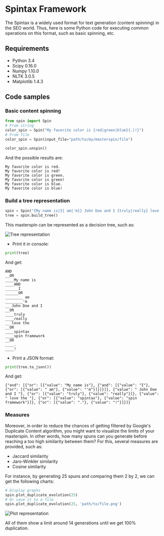 # Spintax Framework
The Spintax is a widely used format for text generation (content spinning) in the SEO world. Thus, here is some Python code for executing common operations on this format, such as basic spinning, etc.

## Requirements
- Python 3.4
- Scipy 0.16.0
- Numpy 1.10.0
- NLTK 3.0.5
- Matplotlib 1.4.3

## Code samples

### Basic content spinning
```python
from spin import Spin
# From string
color_spin = Spin("My favorite color is {red|green|blue}{.|!}")
# From file
color_spin = Spin(input_file="path/to/my/masterspin/file")

color_spin.unspin()
```
And the possible results are:
```
My favorite color is red.
My favorite color is red!
My favorite color is green.
My favorite color is green!
My favorite color is blue.
My favorite color is blue!
```
### Build a tree representation
```python
spin = Spin("{My name is|I{ am|'m}} John Doe and I {truly|really} love the {spintax|spin framework}{.|!}")
tree = spin.build_tree()
```
This masterspin can be represented as a decision tree, such as:

![Tree representation](https://github.com/aduroy/SpinFramework/blob/master/data/examples/tree.png)

- Print it in console:
```python
print(tree)
```
And get:
```
AND
__OR
____My name is
____AND
______I
______OR
________ am
________'m
__ John Doe and I 
__OR
____truly
____really
__ love the 
__OR
____spintax
____spin framework
__OR
____.
____!
```
- Print a JSON format:
```python
print(tree.to_json())
```
And get:
```
{"and": [{"or": [{"value": "My name is"}, {"and": [{"value": "I"}, {"or": [{"value": " am"}, {"value": "'m"}]}]}]}, {"value": " John Doe and I "}, {"or": [{"value": "truly"}, {"value": "really"}]}, {"value": " love the "}, {"or": [{"value": "spintax"}, {"value": "spin framework"}]}, {"or": [{"value": "."}, {"value": "!"}]}]}
```

### Measures
Moreover, in order to reduce the chances of getting filtered by Google's Duplicate Content algorithm, you might want to visualize the limits of your masterspin. In other words, how many spuns can you generate before reaching a too high similarity between them? For this, several measures are provided, such as:
* Jaccard similarity
* Jaro-Winkler similarity
* Cosine similarity

For instance, by generating 25 spuns and comparing them 2 by 2, we can get the following charts:
```python
# Display graphs
spin.plot_duplicate_evolution(25)
# Or save it to a file
spin.plot_duplicate_evolution(25, 'path/to/file.png')
```
![Plot representation](https://github.com/aduroy/SpinFramework/blob/master/data/results/plot_representation.png)

All of them show a limit around 14 generations until we get 100% duplication.
